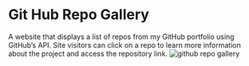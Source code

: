 # Git Hub Repo Gallery
A website that displays a list of repos from my GitHub portfolio using GitHub’s API. Site visitors can click on a repo to learn more information about the project and access the repository link.
![github repo gallery](https://user-images.githubusercontent.com/83617105/149813386-48f7ad3f-1490-4d78-8ad8-57142b19ee18.PNG)
